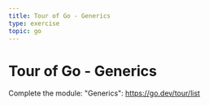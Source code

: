 ```yaml
---
title: Tour of Go - Generics
type: exercise
topic: go
---
```


# Tour of Go - Generics

Complete the module: "Generics": https://go.dev/tour/list
